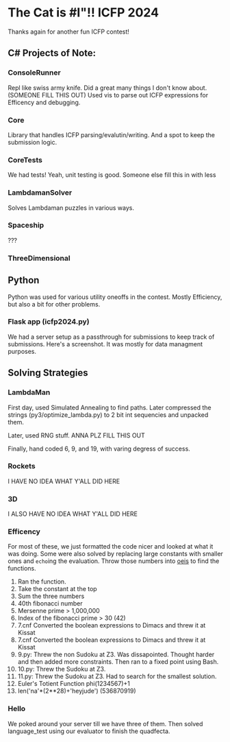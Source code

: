 # The Cat is #I"!! ICFP 2024

Thanks again for another fun ICFP contest!

## C# Projects of Note:

### ConsoleRunner

Repl like swiss army knife. Did a great many things I don't know about. (SOMEONE FILL THIS OUT)  Used vis to parse out ICFP expressions for Efficency and debugging.

### Core

Library that handles ICFP parsing/evalutin/writing. And a spot to keep the submission logic.

### CoreTests

We had tests! Yeah, unit testing is good. Someone else fill this in with less 

### LambdamanSolver

Solves Lambdaman puzzles in various ways.

### Spaceship

???

### ThreeDimensional

## Python

Python was used for various utility oneoffs in the contest. Mostly Efficiency, but also a bit for other problems.

### Flask app (icfp2024.py)

We had a server setup as a passthrough for submissions to keep track of submissions. Here's a screenshot. It was mostly for data managment purposes. 

## Solving Strategies

### LambdaMan

First day, used Simulated Annealing to find paths. Later compressed the strings (py3/optimize_lambda.py) to 2 bit int sequencies and unpacked them. 

Later, used RNG stuff. ANNA PLZ FILL THIS OUT

Finally, hand coded 6, 9, and 19, with varing degress of success. 

### Rockets

I HAVE NO IDEA WHAT Y'ALL DID HERE

### 3D

I ALSO HAVE NO IDEA WHAT Y'ALL DID HERE

### Efficency

For most of these, we just formatted the code nicer and looked at what it was doing. Some were also solved by replacing large constants with smaller ones and `echo`ing the evaluation. Throw those numbers into [oeis](https://oeis.org/) to find the functions.

1. Ran the function. 
2. Take the constant at the top
3. Sum the three numbers
4. 40th fibonacci number
5. Mersenne prime > 1,000,000
6. Index of the fibonacci prime > 30 (42)
7. 7.cnf Converted the boolean expressions to Dimacs and threw it at Kissat
8. 7.cnf Converted the boolean expressions to Dimacs and threw it at Kissat
9. 9.py: Threw the non Sudoku at Z3. Was dissapointed. Thought harder and then added more constraints. Then ran to a fixed point using Bash.
10. 10.py: Threw the Sudoku at Z3. 
11. 11.py: Threw the Sudoku at Z3. Had to search for the smallest solution.
12. Euler's Totient Function phi(1234567)+1
13. len('na'*(2**28)+'heyjude') (536870919)

### Hello

We poked around your server till we have three of them. Then solved language_test using our evaluator to finish the quadfecta. 
